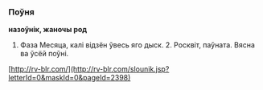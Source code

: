 ### Поўня
**назоўнік, жаночы род**

1. Фаза Месяца, калі відзён ўвесь яго дыск. 2. Росквіт, паўната. Вясна ва ўсёй поўні.

<a rel="author">[http://rv-blr.com/](http://rv-blr.com/slounik.jsp?letterId=0&maskId=0&pageId=2398)</a>
